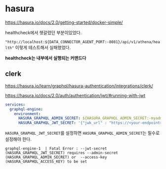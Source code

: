 # hasura

https://hasura.io/docs/2.0/getting-started/docker-simple/

healthcheck에서 헷갈렸던 부분이있었다.

`"http://localhost:${DATA_CONNECTOR_AGENT_PORT:-8081}/api/v1/athena/health"` 이렇게 테스트해서 실패했었다.

**healthcheck는 내부에서 실행되는 커맨드다**

## clerk

https://hasura.io/learn/graphql/hasura-authentication/integrations/clerk/

https://hasura.io/docs/2.0/auth/authentication/jwt/#running-with-jwt

```yaml
services:
  graphql-engine:
    environment:
      HASURA_GRAPHQL_ADMIN_SECRET: ${HASURA_GRAPHQL_ADMIN_SECRET:-myadminsecretkey}
      HASURA_GRAPHQL_JWT_SECRET: '{"jwk_url" : "https://<your-endpoint>/.well-known/jwks.json"}'
```

`HASURA_GRAPHQL_JWT_SECRET`를 설정하면 `HASURA_GRAPHQL_ADMIN_SECRET`는 필수로 설정해야 한다.

```log
graphql-engine-1  | Fatal Error : --jwt-secret (HASURA_GRAPHQL_JWT_SECRET) requires --admin-secret (HASURA_GRAPHQL_ADMIN_SECRET) or  --access-key (HASURA_GRAPHQL_ACCESS_KEY) to be set
```
